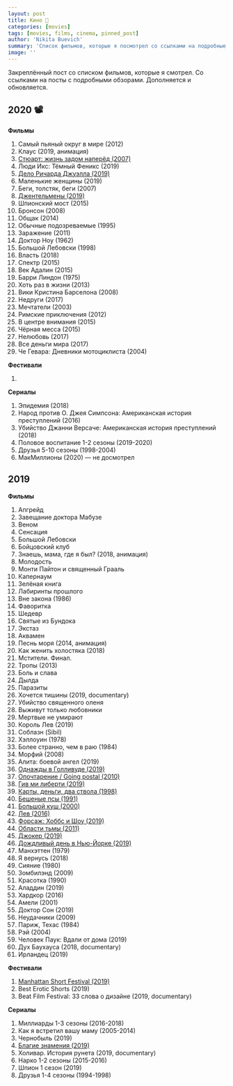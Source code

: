 ```yaml
---
layout: post
title: Кино 📌
categories: [movies]
tags: [movies, films, cinema, pinned_post]
author: 'Nikita Buevich'
summary: 'Список фильмов, которые я посмотрел со ссылками на подробные обзоры'
image: ''
---
```

Закреплённый пост со списком фильмов, которые я смотрел. Со ссылками на посты с подробными обзорами. Дополняется и обновляется.

<!--more-->

## <span id="2020">2020</span> 📽 ##  

<b>Фильмы</b>  

<ol>
    <li>Самый пьяный округ в мире (2012)</li>
    <li>Клаус (2019, анимация)</li>
    <li><a href="/stuart">Стюарт: жизнь задом наперёд (2007)</a></li>
    <li>Люди Икс: Тёмный Феникс (2019)</li>
    <li><a href="/richard-jewell">Дело Ричарда Джуэлла (2019)</a></li>
    <li>Маленькие женщины (2019)</li>
    <li>Беги, толстяк, беги (2007)</li>
    <li><a href="/the-gentelmen">Джентельмены (2019)</a></li>
    <li>Шпионский мост (2015)</li>
    <li>Бронсон (2008)</li>
    <li>Общак (2014)</li>
    <li>Обычные подозреваемые (1995)</li>
    <li>Заражение (2011)</li>
    <li>Доктор Ноу (1962)</li>
    <!-- <li>Семейка Аддамс (2019) — не досмотрел</li> -->
    <!-- <li>Кролик Джоджо (2019) — не досмотрел</li> -->
    <li>Большой Лебовски (1998)</li>
    <li>Власть (2018)</li>
    <li>Спектр (2015)</li>
    <li>Век Адалин (2015)</li>
    <li>Барри Линдон (1975)</li>
    <!-- <li>Папа, сдохни (2018) — не досмотрел</li> -->
    <li>Хоть раз в жизни (2013)</li>
    <li>Вики Кристина Барселона (2008)</li>
    <li>Недруги (2017)</li>
    <li>Мечтатели (2003)</li>
    <li>Римские приключения (2012)</li>
    <li>В центре внимания (2015)</li>
    <li>Чёрная месса (2015)</li>
    <li>Нелюбовь (2017)</li>
    <li>Все деньги мира (2017)</li>
    <li>Че Гевара: Дневники мотоциклиста (2004)</li>
</ol>

<b>Фестивали</b>  

<ol>
    <li></li>
</ol>

<b>Сериалы</b>  

<ol>
    <li>Эпидемия (2018)</li>
    <li>Народ против О. Джея Симпсона: Американская история преступлений (2016)</li>
    <li>Убийство Джанни Версаче: Американская история преступлений (2018)</li>
    <li>Половое воспитание 1-2 сезоны (2019-2020)</li>
    <li>Друзья 5-10 сезоны (1998-2004)</li>
    <li>МакМиллионы (2020) — не досмотрел</li>
</ol>

## <span id="2019">2019</span> ##  

<b>Фильмы</b>  

<ol>
    <li>Апгрейд</li>
    <li>Завещание доктора Мабузе</li>
    <li>Веном</li>
    <li>Сенсация</li>
    <li>Большой Лебовски</li>
    <li>Бойцовский клуб</li>
    <li>Знаешь, мама, где я был? (2018, анимация)</li>
    <li>Молодость</li>
    <li>Монти Пайтон и священный Грааль</li>
    <li>Капернаум</li>
    <li>Зелёная книга</li>
    <li>Лабиринты прошлого</li>
    <li>Вне закона (1986)</li>
    <li>Фаворитка</li>
    <li>Шедевр</li>
    <li>Святые из Бундока</li>
    <li>Экстаз</li>
    <li>Аквамен</li>
    <li>Песнь моря (2014, анимация)</li>
    <li>Как женить холостяка (2018)</li>
    <li>Мстители. Финал.</li>
    <li>Тропы (2013)</li>
    <li>Боль и слава</li>
    <li>Дылда</li>
    <li>Паразиты</li>
    <li>Хочется тишины (2019, documentary)</li>
    <li>Убийство священного оленя</li>
    <li>Выживут только любовники</li>
    <li>Мертвые не умирают</li>
    <li>Король Лев (2019)</li>
    <li>Соблазн (Sibil)</li>
    <li>Хэллоуин (1978)</li>
    <li>Более странно, чем в раю (1984)</li>
    <li>Морфий (2008)</li>
    <li>Алита: боевой ангел (2019)</li>
    <li><a href="/once-upon-a-time-in-hollywood">Однажды в Голливуде (2019)</a></li>
    <li><a href="/going-postal">Опочтарение / Going postal (2010)</a></li>
    <li><a href="/give-me-liberty">Гив ми либерти (2019)</a></li>
    <li><a href="/lock-stock-and-two-smoking-barrels">Карты, деньги, два ствола (1998)</a></li>
    <li><a href="/reservoir-dogs">Бешеные псы (1991)</a></li>
    <li><a href="/snatch">Большой куш (2000)</a></li>
    <li><a href="/lion-2016">Лев (2016)</a></li>
    <li><a href="/fast-and-furious-hobbs-and-show">Форсаж: Хоббс и Шоу (2019)</a></li>
    <li><a href="/limitless">Области тьмы (2011)</a></li>
    <li><a href="/joker-2019">Джокер (2019)</a></li>
    <li><a href="/a-rainy-day-in-new-york">Дождливый день в Нью-Йорке (2019)</a></li>
    <li>Манхэттен (1979)</li>
    <li>Я вернусь (2018)</li>
    <li>Сияние (1980)</li>
    <li>Зомбилэнд (2009)</li>
    <li>Красотка (1990)</li>
    <li>Аладдин (2019)</li>
    <li>Хардкор (2016)</li>
    <li>Амели (2001)</li>
    <li>Доктор Сон (2019)</li>
    <li>Неудачники (2009)</li>
    <li>Париж, Техас (1984)</li>
    <li>Рэй (2004)</li>
    <li>Человек Паук: Вдали от дома (2019)</li>
    <li>Дух Баухауса (2018, documentary)</li>
    <li>Ирландец (2019)</li>
</ol>  

<b>Фестивали</b>  

<ol>
    <li><a href="/manhattan-short-2019">Manhattan Short Festival (2019)</a></li>
    <li>Best Erotic Shorts (2019)</li>
    <li>Beat Film Festival: 33 слова о дизайне (2019, documentary)</li>
</ol>  

<b>Сериалы</b>  

<ol>
    <li>Миллиарды 1-3 сезоны (2016-2018)</li>
    <li>Как я встретил вашу маму (2005-2014)</li>
    <li>Чернобыль (2019)</li>
    <li><a href="/good-omens">Благие знамения (2019)</a></li>
    <li>Холивар. История рунета (2019, documentary)</li>
    <li>Нарко 1-2 сезоны (2015-2016)</li>
    <li>Шпион 1 сезон (2019)</li>
    <li>Друзья 1-4 сезоны (1994-1998)</li>
</ol>
